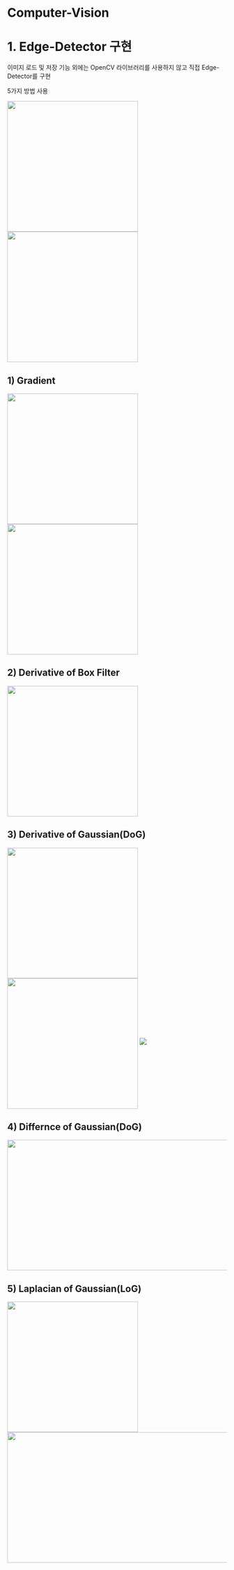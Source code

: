 # Computer-Vision

# 1. Edge-Detector 구현

이미지 로드 및 저장 기능 외에는 OpenCV 라이브러리를 사용하지 않고 직접 Edge-Detector를 구현

5가지 방법 사용

<img src="https://user-images.githubusercontent.com/73388615/148070717-fa7d61f6-3d40-4600-bcda-661c0f541c06.PNG" align ="left" width="300" height="300">    

<img src= "https://user-images.githubusercontent.com/73388615/148071798-2543ae51-3866-4c9b-adf9-54fc3ee936d4.png" align ="center" width="300" height="300">         




          
           
            
             
                 


## 1) Gradient    

<img src = "https://user-images.githubusercontent.com/73388615/148052770-a8ff5530-0a5f-4046-9a6b-f33a78929549.png" align ="left" width="300" height="300">                           
<img src = "https://user-images.githubusercontent.com/73388615/148052796-cf1c6945-9862-41cf-b3c3-67b98da6d75f.png" align ="center" width="300" height="300">




      

## 2) Derivative of Box Filter       

<img src = "https://user-images.githubusercontent.com/73388615/148052931-c0f237ac-1e2a-49e7-83a6-48efd880a2eb.png" width="300" height="300">




## 3) Derivative of Gaussian(DoG)           
        
               
                   

<img src = "https://user-images.githubusercontent.com/73388615/148052999-2635b182-b6e0-46d6-80c2-e7d6b842afe7.png" align ="left" width="300" height="300">

<img src = "https://user-images.githubusercontent.com/73388615/148053028-9fa6af12-6b7c-408f-8a3e-fd0c8659a9bc.png" align ="center" width="300" height="300">

<img src = "https://user-images.githubusercontent.com/73388615/148053554-9399942b-2cf6-49d3-b921-62004eb706df.png">



## 4) Differnce of Gaussian(DoG)     


<img src = "https://user-images.githubusercontent.com/73388615/148053126-7a767ccc-673f-4790-9a03-2400bc03bd32.png" width="800" height="300">


## 5) Laplacian of Gaussian(LoG)

<img src = "https://user-images.githubusercontent.com/73388615/148053172-dff7bc8b-77f9-4f19-80cf-ecd620230a5c.png" align ="left" width="300" height="300">

<img src = "https://user-images.githubusercontent.com/73388615/148053221-18fac25d-8d8f-49e8-9ba7-d933afef3535.png" align ="center" width="700" height="300">





